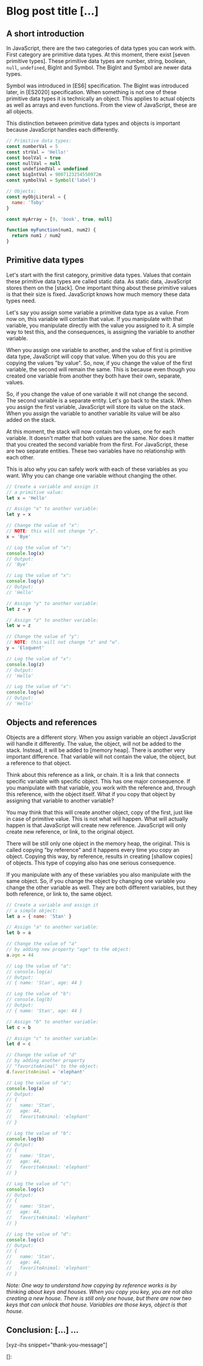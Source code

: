 # Blog post title [...]
<!--more-->
<!--
Table of Contents:
-->

## A short introduction

In JavaScript, there are the two categories of data types you can work with. First category are primitive data types. At this moment, there exist [seven primitive types]. These primitive data types are number, string, boolean, `null`, `undefined`, BigInt and Symbol. The BigInt and Symbol are newer data types.

Symbol was introduced in [ES6] specification. The BigInt was introduced later, in [ES2020] specification. When something is not one of these primitive data types it is technically an object. This applies to actual objects as well as arrays and even functions. From the view of JavaScript, these are all objects.

This distinction between primitive data types and objects is important because JavaScript handles each differently.

```JavaScript
// Primitive data types:
const numberVal = 5
const strVal = 'Hello!'
const boolVal = true
const nullVal = null
const undefinedVal = undefined
const bigIntVal = 9007123254550972n
const symbolVal = Symbol('label')

// Objects:
const myObjLiteral = {
  name: 'Toby'
}

const myArray = [9, 'book', true, null]

function myFunction(num1, num2) {
  return num1 / num2
}
```

## Primitive data types

Let's start with the first category, primitive data types. Values that contain these primitive data types are called static data. As static data, JavaScript stores them on the [stack]. One important thing about these primitive values is that their size is fixed. JavaScript knows how much memory these data types need.

Let's say you assign some variable a primitive data type as a value. From now on, this variable will contain that value. If you manipulate with that variable, you manipulate directly with the value you assigned to it. A simple way to test this, and the consequences, is assigning the variable to another variable.

When you assign one variable to another, and the value of first is primitive data type, JavaScript will copy that value. When you do this you are copying the values "by value". So, now, if you change the value of the first variable, the second will remain the same. This is because even though you created one variable from another they both have their own, separate, values.

So, if you change the value of one variable it will not change the second. The second variable is a separate entity. Let's go back to the stack. When you assign the first variable, JavaScript will store its value on the stack. When you assign the variable to another variable its value will be also added on the stack.

At this moment, the stack will now contain two values, one for each variable. It doesn't matter that both values are the same. Nor does it matter that you created the second variable from the first. For JavaScript, these are two separate entities. These two variables have no relationship with each other.

This is also why you can safely work with each of these variables as you want. Why you can change one variable without changing the other.

```JavaScript
// Create a variable and assign it
// a primitive value:
let x = 'Hello'

// Assign "x" to another variable:
let y = x

// Change the value of "x":
// NOTE: this will not change "y".
x = 'Bye'

// Log the value of "x":
console.log(x)
// Output:
// 'Bye'

// Log the value of "x":
console.log(y)
// Output:
// 'Hello'

// Assign "y" to another variable:
let z = y

// Assign "z" to another variable:
let w = z

// Change the value of "y":
// NOTE: this will not change "z" and "w".
y = 'Eloquent'

// Log the value of "x":
console.log(z)
// Output:
// 'Hello'

// Log the value of "x":
console.log(w)
// Output:
// 'Hello'
```

## Objects and references

Objects are a different story. When you assign variable an object JavaScript will handle it differently. The value, the object, will not be added to the stack. Instead, it will be added to [memory heap]. There is another very important difference. That variable will not contain the value, the object, but a reference to that object.

Think about this reference as a link, or chain. It is a link that connects specific variable with specific object. This has one major consequence. If you manipulate with that variable, you work with the reference and, through this reference, with the object itself. What if you copy that object by assigning that variable to another variable?

You may think that this will create another object, copy of the first, just like in case of primitive value. This is not what will happen. What will actually happen is that JavaScript will create new reference. JavaScript will only create new reference, or link, to the original object.

There will be still only one object in the memory heap, the original. This is called copying "by reference" and it happens every time you copy an object. Copying this way, by reference, results in creating [shallow copies] of objects. This type of copying also has one serious consequence.

If you manipulate with any of these variables you also manipulate with the same object. So, if you change the object by changing one variable you change the other variable as well. They are both different variables, but they both reference, or link to, the same object.

```JavaScript
// Create a variable and assign it
// a simple object:
let a = { name: 'Stan' }

// Assign "a" to another variable:
let b = a

// Change the value of "a"
// by adding new property "age" to the object:
a.age = 44

// Log the value of "a":
// console.log(a)
// Output:
// { name: 'Stan', age: 44 }

// Log the value of "b":
// console.log(b)
// Output:
// { name: 'Stan', age: 44 }

// Assign "b" to another variable:
let c = b

// Assign "c" to another variable:
let d = c

// Change the value of "d"
// by adding another property
// "favoriteAnimal" to the object:
d.favoriteAnimal = 'elephant'

// Log the value of "a":
console.log(a)
// Output:
// {
//   name: 'Stan',
//   age: 44,
//   favoriteAnimal: 'elephant'
// }

// Log the value of "b":
console.log(b)
// Output:
// {
//   name: 'Stan',
//   age: 44,
//   favoriteAnimal: 'elephant'
// }

// Log the value of "c":
console.log(c)
// Output:
// {
//   name: 'Stan',
//   age: 44,
//   favoriteAnimal: 'elephant'
// }

// Log the value of "d":
console.log(c)
// Output:
// {
//   name: 'Stan',
//   age: 44,
//   favoriteAnimal: 'elephant'
// }
```

*Note: One way to understand how copying by reference works is by thinking about keys and houses. When you copy you key, you are not also creating a new house. There is still only one house, but there are now two keys that can unlock that house. Variables are those keys, object is that house.*

## Conclusion: [...] ...

[xyz-ihs snippet="thank-you-message"]

<!-- ### Links -->
[]:

<!--
### Meta:
-
-->

<!--
### Keywords:
-
-->

<!--
### Resources:
-
-->
